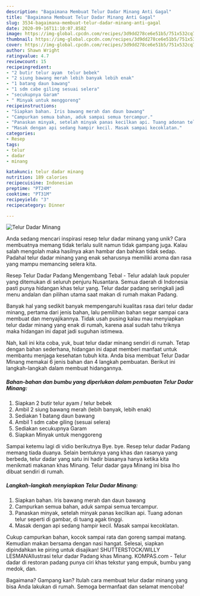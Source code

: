 ```yaml
---
description: "Bagaimana Membuat Telur Dadar Minang Anti Gagal"
title: "Bagaimana Membuat Telur Dadar Minang Anti Gagal"
slug: 3534-bagaimana-membuat-telur-dadar-minang-anti-gagal
date: 2020-09-16T11:10:07.858Z
image: https://img-global.cpcdn.com/recipes/3d9dd278ce6e51b5/751x532cq70/telur-dadar-minang-foto-resep-utama.jpg
thumbnail: https://img-global.cpcdn.com/recipes/3d9dd278ce6e51b5/751x532cq70/telur-dadar-minang-foto-resep-utama.jpg
cover: https://img-global.cpcdn.com/recipes/3d9dd278ce6e51b5/751x532cq70/telur-dadar-minang-foto-resep-utama.jpg
author: Shawn Wright
ratingvalue: 4.7
reviewcount: 15
recipeingredient:
- "2 butir telur ayam  telur bebek"
- "2 siung bawang merah lebih banyak lebih enak"
- "1 batang daun bawang"
- "1 sdm cabe giling sesuai selera"
- "secukupnya Garam"
- " Minyak untuk menggoreng"
recipeinstructions:
- "Siapkan bahan. Iris bawang merah dan daun bawang"
- "Campurkan semua bahan, aduk sampai semua tercampur."
- "Panaskan minyak, setelah minyak panas kecilkan api. Tuang adonan telur seperti di gambar, di tuang agak tinggi."
- "Masak dengan api sedang hampir kecil. Masak sampai kecoklatan."
categories:
- Resep
tags:
- telur
- dadar
- minang

katakunci: telur dadar minang 
nutrition: 189 calories
recipecuisine: Indonesian
preptime: "PT24M"
cooktime: "PT31M"
recipeyield: "3"
recipecategory: Dinner

---
```



![Telur Dadar Minang](https://img-global.cpcdn.com/recipes/3d9dd278ce6e51b5/751x532cq70/telur-dadar-minang-foto-resep-utama.jpg)

Anda sedang mencari inspirasi resep telur dadar minang yang unik? Cara membuatnya memang tidak terlalu sulit namun tidak gampang juga. Kalau salah mengolah maka hasilnya akan hambar dan bahkan tidak sedap. Padahal telur dadar minang yang enak seharusnya memiliki aroma dan rasa yang mampu memancing selera kita.

Resep Telur Dadar Padang Mengembang Tebal - Telur adalah lauk populer yang ditemukan di seluruh penjuru Nusantara. Semua daerah di Indonesia pasti punya hidangan khas telur yang. Telur dadar padang seringkali jadi menu andalan dan pilihan utama saat makan di rumah makan Padang.

Banyak hal yang sedikit banyak mempengaruhi kualitas rasa dari telur dadar minang, pertama dari jenis bahan, lalu pemilihan bahan segar sampai cara membuat dan menyajikannya. Tidak usah pusing kalau mau menyiapkan telur dadar minang yang enak di rumah, karena asal sudah tahu triknya maka hidangan ini dapat jadi suguhan istimewa.


Nah, kali ini kita coba, yuk, buat telur dadar minang sendiri di rumah. Tetap dengan bahan sederhana, hidangan ini dapat memberi manfaat untuk membantu menjaga kesehatan tubuh kita. Anda bisa membuat Telur Dadar Minang memakai 6 jenis bahan dan 4 langkah pembuatan. Berikut ini langkah-langkah dalam membuat hidangannya.

<!--inarticleads1-->

##### Bahan-bahan dan bumbu yang diperlukan dalam pembuatan Telur Dadar Minang:

1. Siapkan 2 butir telur ayam / telur bebek
1. Ambil 2 siung bawang merah (lebih banyak, lebih enak)
1. Sediakan 1 batang daun bawang
1. Ambil 1 sdm cabe giling (sesuai selera)
1. Sediakan secukupnya Garam
1. Siapkan  Minyak untuk menggoreng


Sampai ketemu lagi di vidio berikutnya Bye. bye. Resep telur dadar Padang memang tiada duanya. Selain bentuknya yang khas dan rasanya yang berbeda, telur dadar yang satu ini hadir biasanya hanya ketika kita menikmati makanan khas Minang. Telur dadar gaya Minang ini bisa lho dibuat sendiri di rumah. 

<!--inarticleads2-->

##### Langkah-langkah menyiapkan Telur Dadar Minang:

1. Siapkan bahan. Iris bawang merah dan daun bawang
1. Campurkan semua bahan, aduk sampai semua tercampur.
1. Panaskan minyak, setelah minyak panas kecilkan api. Tuang adonan telur seperti di gambar, di tuang agak tinggi.
1. Masak dengan api sedang hampir kecil. Masak sampai kecoklatan.


Cukup campurkan bahan, kocok sampai rata dan goreng sampai matang. Kemudian makan bersama dengan nasi hangat. Selesai, siapkan dipindahkan ke piring untuk disajikan! SHUTTERSTOCK/WILLY LESMANAIlustrasi telur dadar Padang khas Minang. KOMPAS.com - Telur dadar di restoran padang punya ciri khas tekstur yang empuk, bumbu yang medok, dan. 

Bagaimana? Gampang kan? Itulah cara membuat telur dadar minang yang bisa Anda lakukan di rumah. Semoga bermanfaat dan selamat mencoba!

